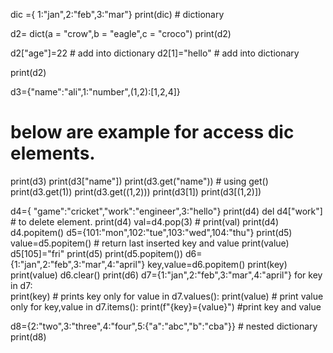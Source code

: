 dic ={ 1:"jan",2:"feb",3:"mar"}
print(dic)    # dictionary

d2= dict(a = "crow",b = "eagle",c = "croco")
print(d2)

d2["age"]=22  # add into dictionary 
d2[1]="hello"  # add into dictionary

print(d2)

d3={"name":"ali",1:"number",(1,2):[1,2,4]}
# below are example for access dic elements.
print(d3)
print(d3["name"]) 
print(d3.get("name"))  # using get()
print(d3.get(1))
print(d3.get((1,2)))
print(d3[1])
print(d3[(1,2)])

d4={ "game":"cricket","work":"engineer",3:"hello"}
print(d4)
del d4["work"]  # to delete element.
print(d4)
val=d4.pop(3) # 
print(val)
print(d4)
d4.popitem()
d5={101:"mon",102:"tue",103:"wed",104:"thu"}
print(d5)
value=d5.popitem() # return last inserted key and value
print(value)
d5[105]="fri"
print(d5)
print(d5.popitem())
d6={1:"jan",2:"feb",3:"mar",4:"april"}
key,value=d6.popitem() 
print(key)
print(value)
d6.clear()
print(d6)
d7={1:"jan",2:"feb",3:"mar",4:"april"}
for key in d7:  
 print(key)  # prints key only
for value in d7.values():
    print(value)  # print value only
for key,value in d7.items(): 
    print(f"{key}={value}") #print key and value

d8={2:"two",3:"three",4:"four",5:{"a":"abc","b":"cba"}}  # nested dictionary
print(d8)





